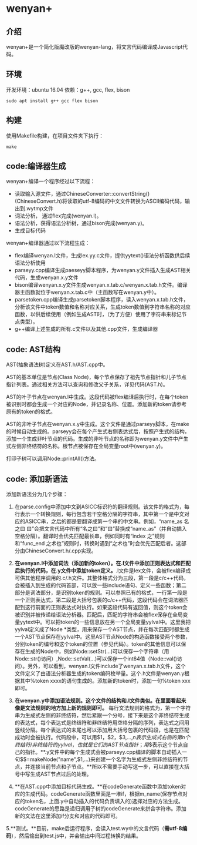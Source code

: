 # wenyan+

## 介绍

wenyan+是一个简化版魔改版的wenyan-lang，将文言代码编译成Javascript代码。

## 环境

开发环境：ubuntu 16.04
依赖：g++, gcc, flex, bison
```
sudo apt install g++ gcc flex bison
```

## 构建

使用Makefile构建，在项目文件夹下执行：
```
make
```

## code:编译器生成

wenyan+编译一个程序经过以下流程：
* 读取输入源文件，通过ChineseConverter::convertString()(ChineseConvert.h)将读取的utf-8编码的中文文件转换为ASCII编码代码，输出到.wytmp文件
* 词法分析， 通过flex完成(wenyan.l)。
* 语法分析，获得语法分析树，通过bison完成(wenyan.y)。
* 生成目标代码

wenyan+编译器通过以下流程生成：
* flex编译wenyan.l文件，生成lex.yy.c文件，提供yytext()语法分析函数供后续语法分析使用
* parseyy.cpp编译生成paeseyy脚本程序，为wenyan.y文件插入生成AST相关代码，生成wenyan.x.y文件
* bison编译wenyan.x.y文件生成wenyan.x.tab.c/wenyan.x.tab.h文件。编译器主函数就位于wenyan.x.tab.c中（主函数写在wenyan.y中）。
* parsetoken.cpp编译生成parsetoken脚本程序，读入wenyan.x.tab.h文件，分析该文件中token数值和名称对应关系，生成token数值到字符串名称的对应函数，以供后续使用（例如生成AST时，（为了方便）使用了字符串来标记节点类型）。
* g++编译上述生成的所有.c文件以及其他.cpp文件，生成编译器

## code: AST结构

AST(抽象语法树)定义在AST.h/AST.cpp中。

AST的基本单位是节点(Class Node)，每个节点保存了祖先节点指针和儿子节点指针列表。通过相关方法可以查询和修改父子关系，详见代码(AST.h)。

AST的叶子节点在wenyan.l中生成。这段代码被flex编译后执行时，在每个token被识别时都会生成一个对应的Node，并记录名称、位置。添加新的token请参考原有的token的格式。

AST的非叶子节点在wenyan.x.y中生成。这个文件是通过parseyy脚本，在make的时候自动生成的。parseyy会在每个产生式右侧表达式后，按照产生式的结构，添加一个生成非叶节点的代码。生成的非叶节点的名称即为wenyan.y文件中产生式左侧非终结符的名称。根节点被保存在全局变量root中(wenyan.y)。

打印子树可以调用Node::printAll()方法。

## code: 添加新语法

添加新语法分为几个步骤：

1. 在parse.config中添加中文到ASICC标识符的翻译规则。该文件的格式为，每行表示一个转换规则，每行包含若干空格分隔的字符串，其中第一个是中文对应的ASICC串，之后的都是要翻译成第一个串的中文串。例如，“name_as 名之曰 曰”会把文言代码中所有“名之曰”和“曰”替换成“name_as”（并自动插入空格分隔）。翻译时会优先匹配最长串，例如同时有“index 之”规则和“func_end 之术也”规则时，转换时遇到“之术也”时会优先匹配后者。这部分由ChineseConvert.h/.cpp实现。

2. **在wenyan.l中添加词法（添加新的token）。在.l文件中添加正则表达式和匹配后执行的代码，在.y文件中添加token定义。**.l文件是lex文件，会被flex编译成可供其他程序调用的.c/.h文件。其整体格式分为三段，第一段是c/c++代码，会被插入到生成的代码首部，可以放一些include语句、定义一些函数；第二部分是词法部分，是识别token的规则。可以参照已有的格式，一行第一段是一个正则表达式，第二段是大括号包裹的c/c++代码，这段代码会在词法器匹配到这行前面的正则表达式时执行。如果这段代码有返回值，则这个token会被识别并被传递给语法分析器。匹配后，匹配的字符串会被flex保存在全局变量yytext中。可以把token的一些信息放在另一个全局变量yylval中。这里我把yylval定义成了Node *类型，用来保存一个AST节点，并在每次匹配时都生成一个AST节点保存在yylval中。这里AST节点Node的构造函数接受两个参数，分别token的编号和这个token的位置（参见代码）。token的其他信息可以保存在生成的Node中，例如Node::setStr(...)可以保存一个字符串（用Node::str()访问）,Node::setVal(...)可以保存一个int64值（Node::val()访问）。另外，可以看到，wenyan.l文件include了wenyan.x.tab.h文件，这个文件定义了由语法分析器生成的token编码枚举量。这个.h文件是wenyan.y根据其中%token xxxx的语句生成的。添加新的token时，添加一句%token xxx即可。

3. **在wenyan.y中添加语法规则。这个文件的结构和.l文件类似。在里面看起来像是文法规则的地方加上新的规则即可。** 每行文法规则的格式为，第一个字符串为生成式左侧的非终结符，然后紧跟一个分号，接下来是这个非终结符生成的表达式，每个表达式是终结符和非终结符用空格分隔的序列，表达式之间用竖线分隔。每个表达式的末尾也可以添加用大括号包裹的代码段，也是在匹配成功时会被执行。代码段中，可以用\$1，\$2，\$3,...,$n表示生成式右侧的第n个终结符/非终结符的yylval，也就是它们的AST节点指针；用$$表示这个节点自己的指针。**.y文件中的每个生成式会被parseyy.cpp编译的脚本自动插入一句\$\$=makeNode("name",\$1,...)来创建一个名字为生成式左侧非终结符的节点，并连接当前节点和子节点。**所以不需要手动写这一步，可以直接在大括号中写生成AST节点过后的处理。

4. **在AST.cpp中添加目标代码生成。**在codeGenerate函数中添加token对应的生成代码。codeGenerate函数里面是一堆if，根据m_name(保存节点对应的token名，上面.y中自动插入的代码负责填入的)选择对应的方法生成。codeGenerate的思路是递归调用子树的codeGenerate来拼合字符串。添加新的文法在这里添加if分支和对应的代码即可。

5.**测试。**目前，make后运行程序，会读入test.wy中的文言代码（**需utf-8编码**），然后输出到test.js中，并会输出中间过程转换的结果。



